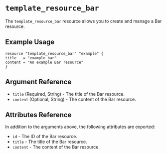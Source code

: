 # `template_resource_bar`

The `template_resource_bar` resource allows you to create and manage a Bar resource.

## Example Usage

```hcl
resource "template_resource_bar" "example" {
title   = "example_bar"
content = "An example Bar resource"
}
```

## Argument Reference

- `title` (Required, String) - The title of the Bar resource.
- `content` (Optional, String) - The content of the Bar resource.

## Attributes Reference

In addition to the arguments above, the following attributes are exported:

- `id` - The ID of the Bar resource.
- `title` - The title of the Bar resource.
- `content` - The content of the Bar resource.

